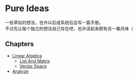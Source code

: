 # Pure Ideas

一些草拟的想法，也许以后成系统后会写一篇手册。\
不过先让每个独立的想法自己存在吧，也许读起来颇有另一番风味（

## Chapters

- [Linear Algebra](linear_algebra/README.md)
  - [List And Matrix](linear_algebra/list_and_matrix.md)
  - [Vector Space](linear_algebra/vector_space.md)
- [Analyze](alnalyze/README.md)
